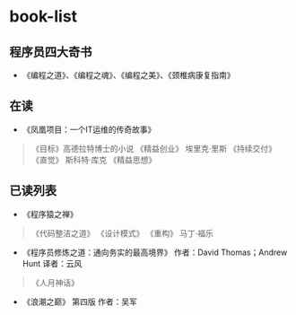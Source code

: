 # book-list
## 程序员四大奇书
- 《编程之道》、《编程之魂》、《编程之美》、《颈椎病康复指南》

## 在读
- 《凤凰项目：一个IT运维的传奇故事》
> 《目标》高德拉特博士的小说
> 《精益创业》 埃里克·里斯
> 《持续交付》
> 《直觉》 斯科特·库克
> 《精益思想》
## 已读列表
- 《程序猿之禅》
> 《代码整洁之道》 
> 《设计模式》
> 《重构》 马丁·福乐
- 《程序员修炼之道：通向务实的最高境界》 作者：David Thomas；Andrew Hunt 译者：云风
> 《人月神话》
- 《浪潮之巅》 第四版 作者：吴军
